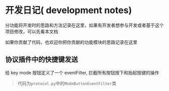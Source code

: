 开发日记( development notes)
======

分功能将开发时的思路和方法记录在这里，如果有开发者想参与开发或者基于这个项目修改，可以先看本文档

如果你贡献了代码，也欢迎你把你贡献的功能模块的思路记录在这里


## 协议插件中的快捷键发送

给 key mode 按钮定义了一个 eventFilter, 拦截所有按钮按下和抬起按键的操作
> 代码为`protocol.py`中的`ModeButtonEventFilter`类







